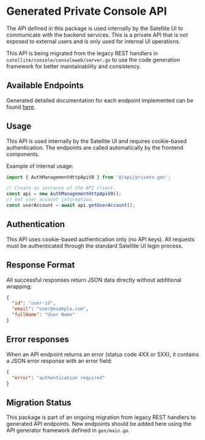 # Generated Private Console API

The API defined in this package is used internally by the Satellite UI to communicate with the backend services. This is a private API that is not exposed to external users and is only used for internal UI operations.

This API is being migrated from the legacy REST handlers in `satellite/console/consoleweb/server.go` to use the code generation framework for better maintainability and consistency.

## Available Endpoints

Generated detailed documentation for each endpoint implemented can be found [here](apidocs.private.gen.md).

## Usage

This API is used internally by the Satellite UI and requires cookie-based authentication. The endpoints are called automatically by the frontend components.

Example of internal usage:
```typescript
import { AuthManagementHttpApiV0 } from '@/api/private.gen';

// Create an instance of the API client.
const api = new AuthManagementHttpApiV0();
// Get user account information.
const userAccount = await api.getUserAccount();
```

## Authentication

This API uses cookie-based authentication only (no API keys). All requests must be authenticated through the standard Satellite UI login process.

## Response Format

All successful responses return JSON data directly without additional wrapping:

```json
{
  "id": "user-id",
  "email": "user@example.com",
  "fullName": "User Name"
}
```

## Error responses

When an API endpoint returns an error (status code 4XX or 5XX), it contains a JSON error response with an error field:

```json
{
  "error": "authentication required"
}
```

## Migration Status

This package is part of an ongoing migration from legacy REST handlers to generated API endpoints. New endpoints should be added here using the API generator framework defined in `gen/main.go`.
